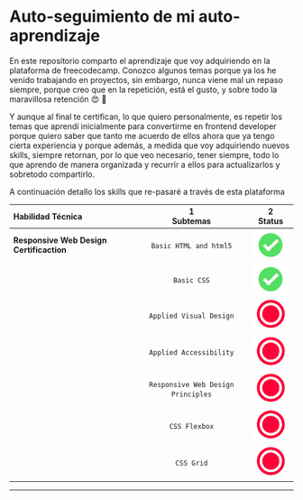 # Auto-seguimiento de mi auto-aprendizaje

En este repositorio comparto el aprendizaje que voy adquiriendo en la plataforma de freecodecamp.
Conozco algunos temas porque ya los he venido trabajando en proyectos, sin embargo,
nunca viene mal un repaso siempre, porque creo que en la repetición, está el gusto, y sobre todo la maravillosa retención 😍 🧠

Y aunque al final te certifican, lo que quiero personalmente, es repetir los temas que aprendí inicialmente para convertirme en frontend developer porque quiero saber que tanto me acuerdo de ellos ahora que ya tengo cierta experiencia y porque además, a medida que voy adquiriendo nuevos skills, siempre retornan, por lo que veo necesario, tener siempre, todo lo que aprendo de manera organizada y recurrir a ellos para actualizarlos y sobretodo compartirlo.

A continuación detallo los skills que re-pasaré a través de esta plataforma

| Habilidad Técnica                        |           1<br>Subtemas            |                2<br>Status                 |
| :--------------------------------------- | :--------------------------------: | :----------------------------------------: |
| **Responsive Web Design Certificaction** |       `Basic HTML and html5`       |     ![listo](notes/imgs/complete.png)      |
|                                          |            `Basic CSS`             | ![listo](notes/imgs/complete.png)          |
|                                          |      `Applied Visual Design`       |    ![todavía](notes/imgs/no_start.png)     |
|                                          |      `Applied Accessibility`       |    ![todavía](notes/imgs/no_start.png)     |
|                                          | `Responsive Web Design Principles` |    ![todavía](notes/imgs/no_start.png)     |
|                                          |           `CSS Flexbox`            |    ![todavía](notes/imgs/no_start.png)     |
|                                          |             `CSS Grid`             |    ![todavía](notes/imgs/no_start.png)     |

---
